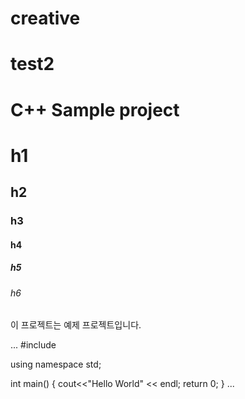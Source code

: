# creative
# test2


# C++ Sample project

# h1
## h2
### h3
#### h4
##### h5
###### h6

이 프로젝트는 예제 프로젝트입니다.

...
#include <iostream>
  
  using namespace std;
  
  int main()
  {
    cout<<"Hello World" << endl;
    return 0;
  }
...
